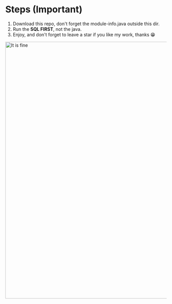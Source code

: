 # Steps (Important)
1. Download this repo, don't forget the module-info.java outside this dir.
2. Run the **SQL FIRST**, not the java.
3. Enjoy, and don't forget to leave a star if you like my work, thanks 😁


<img align="right" alt="It is fine" width="800" src="https://miro.medium.com/v2/resize:fit:640/format:webp/0*VdGSN-BnfkptC63j.gif">
